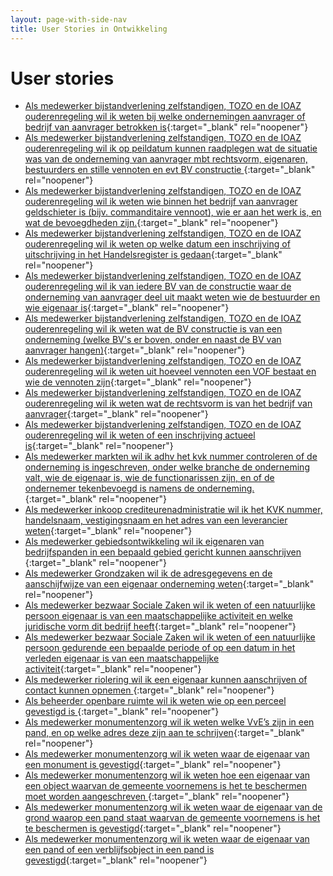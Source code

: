 ```yaml
---
layout: page-with-side-nav
title: User Stories in Ontwikkeling
---
```


# User stories

- [Als medewerker bijstandverlening zelfstandigen, TOZO en de IOAZ ouderenregeling wil ik weten bij welke ondernemingen aanvrager of bedrijf van aanvrager betrokken is](https://github.com/VNG-Realisatie/Haal-Centraal-HR-bevragen/issues/33){:target="_blank" rel="noopener"}
- [Als medewerker bijstandverlening zelfstandigen, TOZO en de IOAZ ouderenregeling wil ik op peildatum kunnen raadplegen wat de situatie was van de onderneming van aanvrager mbt rechtsvorm, eigenaren, bestuurders en stille vennoten en evt BV constructie ](https://github.com/VNG-Realisatie/Haal-Centraal-HR-bevragen/issues/32){:target="_blank" rel="noopener"}
- [Als medewerker bijstandverlening zelfstandigen, TOZO en de IOAZ ouderenregeling wil ik weten wie binnen het bedrijf van aanvrager geldschieter is (bijv. commanditaire vennoot), wie er aan het werk is, en wat de bevoegdheden zijn.](https://github.com/VNG-Realisatie/Haal-Centraal-HR-bevragen/issues/31){:target="_blank" rel="noopener"}
- [Als medewerker bijstandverlening zelfstandigen, TOZO en de IOAZ ouderenregeling wil ik weten op welke datum een inschrijving of uitschrijving in het Handelsregister is gedaan](https://github.com/VNG-Realisatie/Haal-Centraal-HR-bevragen/issues/30){:target="_blank" rel="noopener"}
- [Als medewerker bijstandverlening zelfstandigen, TOZO en de IOAZ ouderenregeling wil ik van iedere BV van de constructie waar de onderneming van aanvrager deel uit maakt weten wie de bestuurder en wie eigenaar is](https://github.com/VNG-Realisatie/Haal-Centraal-HR-bevragen/issues/29){:target="_blank" rel="noopener"}
- [Als medewerker bijstandverlening zelfstandigen, TOZO en de IOAZ ouderenregeling wil ik weten wat de BV constructie is van een onderneming (welke BV's er boven, onder en naast de BV van aanvrager hangen)](https://github.com/VNG-Realisatie/Haal-Centraal-HR-bevragen/issues/28){:target="_blank" rel="noopener"}
- [Als medewerker bijstandverlening zelfstandigen, TOZO en de IOAZ ouderenregeling wil ik weten uit hoeveel vennoten een VOF bestaat en wie de vennoten zijn](https://github.com/VNG-Realisatie/Haal-Centraal-HR-bevragen/issues/27){:target="_blank" rel="noopener"}
- [Als medewerker bijstandverlening zelfstandigen, TOZO en de IOAZ ouderenregeling wil ik weten wat de rechtsvorm is van het bedrijf van aanvrager](https://github.com/VNG-Realisatie/Haal-Centraal-HR-bevragen/issues/26){:target="_blank" rel="noopener"}
- [Als medewerker bijstandverlening zelfstandigen, TOZO en de IOAZ ouderenregeling wil ik weten of een inschrijving actueel is](https://github.com/VNG-Realisatie/Haal-Centraal-HR-bevragen/issues/25){:target="_blank" rel="noopener"}
- [Als medewerker markten wil ik adhv het kvk nummer controleren of de onderneming is ingeschreven, onder welke branche de onderneming valt, wie de eigenaar is, wie de functionarissen zijn, en of de ondernemer tekenbevoegd is namens de onderneming. ](https://github.com/VNG-Realisatie/Haal-Centraal-HR-bevragen/issues/20){:target="_blank" rel="noopener"}
- [Als medewerker inkoop crediteurenadministratie wil ik het KVK nummer, handelsnaam, vestigingsnaam en het adres van een leverancier weten](https://github.com/VNG-Realisatie/Haal-Centraal-HR-bevragen/issues/19){:target="_blank" rel="noopener"}
- [Als medewerker gebiedsontwikkeling wil ik eigenaren van bedrijfspanden in een bepaald gebied gericht kunnen aanschrijven ](https://github.com/VNG-Realisatie/Haal-Centraal-HR-bevragen/issues/11){:target="_blank" rel="noopener"}
- [Als medewerker Grondzaken wil ik de adresgegevens en de aanschijfwijze van een eigenaar onderneming weten](https://github.com/VNG-Realisatie/Haal-Centraal-HR-bevragen/issues/10){:target="_blank" rel="noopener"}
- [Als medewerker bezwaar Sociale Zaken wil ik weten of een natuurlijke persoon eigenaar is van een maatschappelijke activiteit en welke juridische vorm dit bedrijf heeft](https://github.com/VNG-Realisatie/Haal-Centraal-HR-bevragen/issues/9){:target="_blank" rel="noopener"}
- [Als medewerker bezwaar Sociale Zaken wil ik weten of een natuurlijke persoon gedurende een bepaalde periode of op een datum in het verleden eigenaar is van een maatschappelijke activiteit](https://github.com/VNG-Realisatie/Haal-Centraal-HR-bevragen/issues/8){:target="_blank" rel="noopener"}
- [Als medewerker riolering wil ik een eigenaar kunnen aanschrijven of contact kunnen opnemen ](https://github.com/VNG-Realisatie/Haal-Centraal-HR-bevragen/issues/7){:target="_blank" rel="noopener"}
- [Als beheerder openbare ruimte wil ik weten wie op een perceel gevestigd is ](https://github.com/VNG-Realisatie/Haal-Centraal-HR-bevragen/issues/6){:target="_blank" rel="noopener"}
- [Als medewerker monumentenzorg wil ik weten welke VvE’s zijn in een  pand, en op welke adres deze zijn aan te schrijven](https://github.com/VNG-Realisatie/Haal-Centraal-HR-bevragen/issues/5){:target="_blank" rel="noopener"}
- [Als medewerker monumentenzorg wil ik weten waar de eigenaar van een monument is gevestigd](https://github.com/VNG-Realisatie/Haal-Centraal-HR-bevragen/issues/4){:target="_blank" rel="noopener"}
- [Als medewerker monumentenzorg wil ik weten hoe een eigenaar van een object waarvan de gemeente voornemens is het te beschermen moet worden aangeschreven ](https://github.com/VNG-Realisatie/Haal-Centraal-HR-bevragen/issues/3){:target="_blank" rel="noopener"}
- [Als medewerker monumentenzorg wil ik weten waar de eigenaar van de grond waarop een pand staat waarvan de gemeente voornemens is het te beschermen is gevestigd](https://github.com/VNG-Realisatie/Haal-Centraal-HR-bevragen/issues/2){:target="_blank" rel="noopener"}
- [Als medewerker monumentenzorg wil ik weten waar de eigenaar van een pand of een verblijfsobject in een pand is gevestigd](https://github.com/VNG-Realisatie/Haal-Centraal-HR-bevragen/issues/1){:target="_blank" rel="noopener"}

